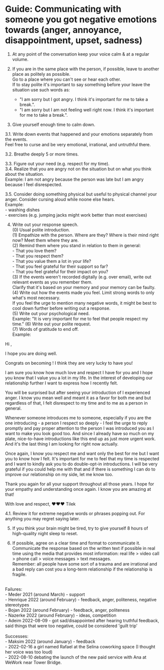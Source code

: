 # Guide: Communicating with someone you got negative emotions towards (anger, annoyance, disappointment, upset, sadness)

1. At any point of the conversation keep your voice calm & at a regular volume.<br>

2. If you are in the same place with the person, if possible, leave to another place as politely as possible.<br>
   Go to a place where you can't see or hear each other.<br>
   If to stay polite it's important to say something before your leave the situation use such words as:<br>
   - "I am sorry but I got angry. I think it's important for me to take a break.".<br>
   - "I am sorry but I am not feeling well right now. I think it's important for me to take a break.".<br>

3. Give yourself enough time to calm down.<br>

3.1. Write down events that happened and your emotions separately from the events.<br>
     Feel free to curse and be very emotional, irrational, and untruthful there.<br>
     
3.2. Breathe deeply 5 or more times.<br>

3.3. Figure out your need (e.g. respect for my time).<br>
3.4. Realize that you are angry not on the situation but on what you think about the situation.<br>
     Example: I am not angry because the person was late but I am angry because I feel disrespected.<br>

3.5. Consider doing something physical but useful to physical channel your anger. Consider cursing aloud while noone else hears.<br>
     Example:<br>
     - washing dishes<br>
     - exercises (e.g. jumping jacks might work better than most exercises)<br>
     
4. Write out your response speech.<br>
   (0) Usual polite introduction. <br>
   (1) Empathize with the person. Where are they? Where is their mind right now? Meet them where they are.<br>
   (2) Remind them where you stand in relation to them in general:<br>
       - That you love them?<br>
       - That you respect them?<br>
       - That you value them a lot in your life?<br>
       - That you feel grateful for their support so far?<br>
       - That you feel grateful for their impact on you?<br>
   (3) If the events weren't recorded digitally (e.g. over email), write out relevant events as you remember them.<br>
       Clarify that it's based on your memory and your memory can be faulty.<br>
   (4) Write out how the events made you feel. Limit strong words to only what's most necessary.<br>
       If you feel the urge to mention many negative words, it might be best to cool down further before writing out a response.<br>
   (5) Write out your psychological need.<br>
       Example: "It is very important for me to feel that people respect my time."
   (6) Write out your polite request.<br>
   (7) Words of gratitude to end off.<br>
   Example:

Hi <FRIEND>,

I hope you are doing well.

Congrats on becoming <NEW ROLE>! I think they are very lucky to have you!

I am sure you know how much love and respect I have for you and I hope you know that I value you a lot in my life. In the interest of developing our relationship further I want to express how I recently felt.

You will be surprised but after seeing your introduction of <FRIENDS FRIEND> I experienced anger. I know you mean well and meant it as a favor for both me and <FRIENDS FRIEND> but regardless of that, I felt disrespect to my time and to me as a person in general.

Whenever someone introduces me to someone, especially if you are the one introducing - a person I respect so deeply - I feel the urge to reply promptly and pay proper attention to the person I was introduced you as I want to make you look good too. And since I already have so much on my plate, nice-to-have introductions like this end up as just more urgent work. And it's the last thing I am looking for right now actually.

Once again, I know you respect me and want only the best for me but I want you to know how I felt. It's important for me to feel that my time is respected and I want to kindly ask you to do double-opt-in introductions. I will be very grateful if you could help me with that and if there is something I can do to improve our relationship on my side, let me know too.

Thank you again for all your support throughout all those years.
I hope for your empathy and understanding once again.
I know you are amazing at that!

With love and respect,
❤️❤️❤️
Tilek

4.1. Review it for extreme negative words or phrases popping out. For anything you may regret saying later.<br>

5. If you think your brain might be tired, try to give yourself 8 hours of high-quality night sleep to reset.<br>   

6. If possible, agree on a clear time and format to communicate it. Communicate the response based on the written text if possible in real time using the media that provides most information: real life > video call > phone call > voice messages > text messages.<br>
   Remember: all people have some sort of a trauma and are irrational and a bad reply can cost you a long-term relationship if the relationship is fragile.

<br>
Failures:<br>
- Meder 2021 (around March) - support<br>
- Henrique 2022 (around February) - feedback, anger, politeness, negative stereotypes<br>
- Bojan 2022 (around February) - feedback, anger, politeness<br>
- Nazerke 2022 (around February) - ideas, competition<br>
- Adeim 2022-08-09 - got sad/disappointed after hearing truthful feedback, said things that were too negative, could be considered 'guilt trip'<br>
<br>
Successes:<br>
- Maksim 2022 (around January) - feedback<br>
- 2022-02-16 a girl named Rafael at the Selina coworking space (I thought her voice was too loud)<br>
- 2022-08-10 debating the launch of the new paid service with Ana at WeWork near Tower Bridge.<br>
